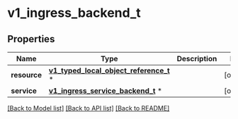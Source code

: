 # v1_ingress_backend_t

## Properties
Name | Type | Description | Notes
------------ | ------------- | ------------- | -------------
**resource** | [**v1_typed_local_object_reference_t**](v1_typed_local_object_reference.md) \* |  | [optional] 
**service** | [**v1_ingress_service_backend_t**](v1_ingress_service_backend.md) \* |  | [optional] 

[[Back to Model list]](../README.md#documentation-for-models) [[Back to API list]](../README.md#documentation-for-api-endpoints) [[Back to README]](../README.md)


